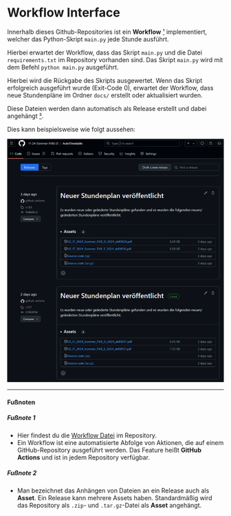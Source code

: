 # Workflow Interface

Innerhalb dieses Github-Repositories ist ein **Workflow** [¹](#fußnote-1) implementiert, welcher das Python-Skript `main.py` jede Stunde ausführt. 

Hierbei erwartet der Workflow, dass das Skript `main.py` und die Datei `requirements.txt` im Repository vorhanden sind. Das Skript `main.py` wird mit dem Befehl `python main.py` ausgeführt.

Hierbei wird die Rückgabe des Skripts ausgewertet. Wenn das Skript erfolgreich ausgeführt wurde (Exit-Code 0), erwartet der Workflow, dass neue Stundenpläne im Ordner `docs/` erstellt oder aktualisiert wurden. 

Diese Dateien werden dann automatisch als Release erstellt und dabei angehängt [²](#fußnote-2).

Dies kann beispielsweise wie folgt aussehen:

![Workflow](./release_example.png)

---

#### Fußnoten

##### Fußnote 1
- Hier findest du die [Workflow Datei](https://github.com/IT-24-Sommer-FIAE-D/AutoTimetable/blob/main/.github/workflows/CreateRelease.yml) im Repository.
- Ein Workflow ist eine automatisierte Abfolge von Aktionen, die auf einem GitHub-Repository ausgeführt werden. Das Feature heißt **GitHub Actions** und ist in jedem Repository verfügbar.


##### Fußnote 2
- Man bezeichnet das Anhängen von Dateien an ein Release auch als **Asset**. Ein Release kann mehrere Assets haben. Standardmäßig wird das Repository als `.zip`- und `.tar.gz`-Datei als **Asset** angehängt.
